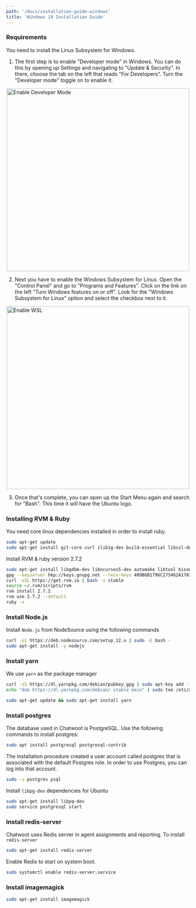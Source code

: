 ```yaml
---
path: '/docs/installation-guide-windows'
title: 'Windows 10 Installation Guide'
---
```


### Requirements

You need to install the Linux Subsystem for Windows.

1. The first step is to enable "Developer mode" in Windows. You can do this by opening up Settings and navigating to "Update & Security". In there, choose the tab on the left that reads "For Developers". Turn the "Developer mode" toggle on to enable it.

<img src="./img/developer-mode.jpg" width="500" alt="Enable Developer Mode" style="display: block; margin-left: auto; margin-right: auto;">

2. Next you have to enable the Windows Subsystem for Linux. Open the "Control Panel" and go to "Programs and Features". Click on the link on the left "Turn Windows features on or off". Look for the "Windows Subsystem for Linux" option and select the checkbox next to it.

<img src="./img/enable-wsl.jpg" width="500" alt="Enable WSL" style="display: block; margin-left: auto; margin-right: auto;">

3. Once that's complete, you can open up the Start Menu again and search for "Bash". This time it will have the Ubuntu logo.

### Installing RVM & Ruby

You need core linux dependencies installed in order to install ruby.

```bash
sudo apt-get update
sudo apt-get install git-core curl zlib1g-dev build-essential libssl-dev libreadline-dev libyaml-dev libsqlite3-dev sqlite3 libxml2-dev libxslt1-dev libcurl4-openssl-dev software-properties-common libffi-dev
```

Install RVM & ruby version 2.7.2

```bash
sudo apt-get install libgdbm-dev libncurses5-dev automake libtool bison libffi-dev
gpg --keyserver hkp://keys.gnupg.net --recv-keys 409B6B1796C275462A1703113804BB82D39DC0E3 7D2BAF1CF37B13E2069D6956105BD0E739499BDB
curl -sSL https://get.rvm.io | bash -s stable
source ~/.rvm/scripts/rvm
rvm install 2.7.2
rvm use 2.7.2 --default
ruby -v
```

### Install Node.js

Install `Node.js` from NodeSource using the following commands

```bash
curl -sL https://deb.nodesource.com/setup_12.x | sudo -E bash -
sudo apt-get install -y nodejs
```

### Install yarn

We use `yarn` as the package manager

```bash
curl -sS https://dl.yarnpkg.com/debian/pubkey.gpg | sudo apt-key add -
echo "deb https://dl.yarnpkg.com/debian/ stable main" | sudo tee /etc/apt/sources.list.d/yarn.list
```

```bash
sudo apt-get update && sudo apt-get install yarn
```

### Install postgres

The database used in Chatwoot is PostgreSQL. Use the following commands to install postgres:

```bash
sudo apt install postgresql postgresql-contrib
```

The installation procedure created a user account called postgres that is associated with the default Postgres role. In order to use Postgres, you can log into that account.

```bash
sudo -u postgres psql
```

Install `libpg-dev` dependencies for Ubuntu

```bash
sudo apt-get install libpq-dev
sudo service postgresql start
```

### Install redis-server

Chatwoot uses Redis server in agent assignments and reporting. To install `redis-server`

```bash
sudo apt-get install redis-server
```

Enable Redis to start on system boot.

```bash
sudo systemctl enable redis-server.service
```

### Install imagemagick

```bash
sudo apt-get install imagemagick
```
